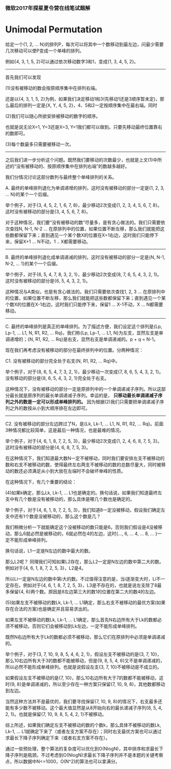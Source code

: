 ### 微软2017年探星夏令营在线笔试题解

Unimodal Permutation
==========

给定一个{1, 2, ... N}的排列P，每次可以将其中一个数移动到最左边，问最少需要几次移动可以使P变成一个单峰的排列。  

例如{4, 3, 1, 5, 2}可以通过依次移动数字3和1，变成{1, 3, 4, 5, 2}。  

-----

首先我们可以发现

(1)没有被移动的数会按原顺序集中在排列右端。

还是以{4, 3, 1, 5, 2}为例，如果我们决定移动1和3(先移动1还是3顺序暂未定)，那么最后的排列一定是{X, Y, 4, 5, 2}，4、5和2一定按顺序集中在最右端。同时

(2)我们可以随心所欲安排被移动的数字的顺序。

也就是说无论X=1, Y=3还是X=3, Y=1我们都可以做到。只要先移动最终位置靠右的数即可。

(3)每个数最多只需要被移动一次。

-------

之后我们进一步分析这个问题。既然我们要移动的次数最少，也就是上文(1)中所述的“没有被移动的、按原顺序集中在排列右端”的数越多越好。

我们分情况讨论这部分数列与最终整个单峰排列的关系。

A. 最终的单峰排列退化为单调递增的排列，这时没有被移动的部分一定是{1, 2, 3, ... N}的某个一个后缀。  

举个例子，对于{3, 4, 5, 2, 1, 6, 7, 8}，最少移动2次变成{1, 2, 3, 4, 5, 6, 7, 8}。这时没有被移动的部分是{3, 4, 5, 6, 7, 8}。 

对于这种情况，我们要“没有被移动的数”尽量多，是有贪心做法的。我们只需要依次查找N, N-1, N-2 ... 在原排列中的位置，如果位置不断左移，那么我们就能把这些数都保留下来；直到遇见一个某个数X的位置在X+1右边，这时我们只能停下来，保留X+1 ... N不动，1 .. X都需要移动。  

-------

B. 最终的单峰排列退化成单调递减的排列，这时没有被移动的部分一定是{N, N-1, N-2, ... 1}的某个一个后缀。

举个例子，对于{6, 5, 4, 7, 8, 3, 2, 1}，最少移动2次变成{8, 7, 6, 5, 4, 3, 2, 1}。这时没有被移动的部分是{6, 5, 4, 3, 2, 1}。

这种情况与A类似，也是有贪心做法的。我们只需要依次查找1, 2, 3 ... 在原排列中的位置，如果位置不断左移，那么我们就能把这些数都保留下来；直到遇见一个某个数X的位置在X-1右边，这时我们只能停下来，保留1 ... X-1不动，X ... N都需要移动。

-------

C. 最终的单峰排列是真正的单峰排列。为了描述方便，我们设定这个排列是{Lp, Lp-1, ... L1, N, R1, R2, ... Rq}。我们称{Lp, Lp-1, ... L1, N}为左支，显然左支是单调递增的；{N, R1, R2, ... Rq}是右支，显然右支是单调递减的。p + q = N-1。

现在我们再考虑没有被移动的部分在最终排列中的位置。分两种情况：

C1. 没有被移动的部分完全处于右支{N, R1, R2, ... Rq}中。  

举个例子，对于{8, 6, 5, 4, 7, 3, 2, 1}，最少移动一次变成{7, 8, 6, 5, 4, 3, 2, 1}。没有移动的部分是{8, 6, 5, 4, 3, 2, 1}完全处于右支。  

这种情况下，没有被移动的部分一定是原排列中的一个单调递减子序列。所以这部分最长就是原序列的最长单调递减子序列。幸运的是， **只移动最长单调递减子序列之外的数是一定可以形成单峰排列的。** 因为根据(2)我们只需要把单调递减子序列之外的数按从小到大顺序排在左边即可。

-------

C2. 没有被移动的部分左边跨过了N，是{Lk, Lk-1, ... L1, N, R1, R2, ... Rq}。前面3种情况都比较简单，这是最后一种情况，也是最难的情况。

举个例子，对于{4, 6, 1, 8, 7, 2, 5, 3}，最少移动2次变成{1, 2, 4, 6, 8, 7, 5, 3}。这时没有被移动的部分是{4, 6, 8, 7, 5, 3}。

在这种情况下，我们知道最大数N一定不被移动，同时我们要安排左支不被移动的数和右支不被移动的数，使得最终左右两支不被移动的数的总数尽量大，同时被移动的数还必须满足从小到大放在左端时不会破坏单峰的性质。

在这种情况下，有几个重要的结论：

(4)如果k确定，那么Lk, Lk-1, ... L1也是确定的。换句话说，如果我们知道最终左支中有几个数是没有被移动的，那么具体是哪几个数也是确定的。

举个例子，对于{4, 6, 1, 8, 7, 2, 5, 3}，我们知道8一定没被移动，假设我们确定左支中还有1个数是没被移动的，那么这个数是几？

我们稍微分析一下就能确定这个没被移动的数只能是6。否则我们假设是4没被移动，那么6就必然是被移动的，6就必然在4的左边，这时{..., 6, ... 4, ... 8, ... }一定不能形成单峰排列。  

换句话说，L1一定是N左边的数中最大的数。

那么L2呢？ 同理我们可知如果L2存在，那么L2一定是N左边的数中第二大的数。例如对于{4, 6, 1, 8, 7, 2, 5, 3}，L2是4。

所以Li一定是N左边的数中第i大的数。不过值得注意的是，当i逐渐变大时，Li不一定存在。例如对于{4, 6, 1, 8, 7, 2, 5, 3}，L3是不存在的，也就是说左支除了8最多保留{4, 6}两个数。原因是8左边第三大的数1的位置在第二大的数4的左边。  

(5)如果左支不被移动的数Lk, Lk-1, ... L1确定，那么右支不被移动的最优方案(如果存在合法的方案)也是确定并且容易求出的。

如果左支不被移动的数Lk, Lk-1, ... L1确定，那么首先N右边所有大于Lk的数都必须不被移动，否则它们会被移动到Lk左边，一定不能形成单峰排列。 

既然N右边所有大于Lk的数都必须不被移动，那么它们在原排列中必须是单调递减的。

举个例子，对于{3, 7, 10, 9, 8, 5, 4, 6, 2, 1}，假设左支不被移动的是{3, 7, 10}，那么10右边所有大于3的数都不能被移动，但是{9, 8, 5, 4, 6}又不是单调递减的，所以必然不能形成单峰排列。也就是说假设左支{3, 7, 10}不被移动是不成立的。

如果假设左支不被移动的是{7, 10}，那么10右边所有大于7的数都不能被移动，这时{9, 8}是单调递减的，所以至少存在一种方案只保留{7, 10, 9, 8}，其他数都移动到左边。

当然这种方法并不是最优的，我们要寻找保留{7, 10, 9, 8}的情况下，右支最多还能有多少数不被移动。这个最大值显然是从8开始向右的最长递减子序列{8, 5, 4, 2, 1}。也就是保留{7, 10, 9, 8, 5, 4, 2, 1}不被移动。

综上所述，如果我们确定左支不被移动的数的个数k，那么具体不被移动的数Lk, Lk-1, ... L1就确定下来了（或者左支方案不存在）；同时右支最优方案也可以通过求最长下降子序列确定下来（或者右支方案不存在）。

通过一些预处理，整个算法的复杂度可以优化到O(NlogN)，其中排序和求最长下降子序列是瓶颈。不过考虑到O(NlogN)求最长下降子序列并不是本题的关键考察点，所以数据中N<=1000，O(N^2)的算法也可以拿满分。




